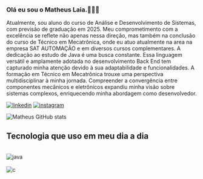 ### Olá eu sou o Matheus Laia.🙋🏽‍♂️

Atualmente, sou aluno do curso de Análise e Desenvolvimento de Sistemas, com previsão de graduação em 2025. Meu comprometimento com a excelência se reflete não apenas nessa direção, mas também na conclusão do curso de Técnico em Mecatrônica, onde eu atuo atualmente na area na empresa SAT AUTOMAÇÃO e em diversos cursos complementares.
 A dedicação ao estudo de Java é uma busca constante. Essa linguagem versátil e amplamente adotada no desenvolvimento Back End tem capturado minha atenção devido à sua adaptabilidade e funcionalidades.
 A formação em Técnico em Mecatrônica trouxe uma perspectiva multidisciplinar à minha jornada. Compreender a convergência entre componentes mecânicos e eletrônicos expandiu minha visão sobre sistemas complexos, enriquecendo minha abordagem como desenvolvedor.
 
[![linkedin](https://img.shields.io/badge/LinkedIn-0077B5?style=for-the-badge&logo=linkedin&logoColor=white)](https://www.linkedin.com/in/matheuslaia/)
[![instagram](https://img.shields.io/badge/Instagram-E4405F?style=for-the-badge&logo=instagram&logoColor=white)](https://www.instagram.com/matheuslaiaa/)


![Matheus GitHub stats](https://github-readme-stats.vercel.app/api?username=MatheusLaiaa&show_icons=true&theme=radical)

## Tecnologia que uso em meu dia a dia 

<div style="display: inline_block"><br/>
<img align= "center" alt="java" src="https://img.shields.io/badge/Java-ED8B00?style=for-the-badge&logo=openjdk&logoColor=white" />
</div>
<div style="display: inline_block"><br/>
<img align= "center" alt="c" src="https://img.shields.io/badge/C-00599C?style=for-the-badge&logo=c&logoColor=white" />
</div>



